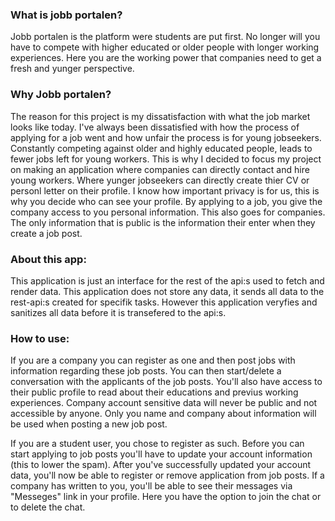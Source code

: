 
### What is jobb portalen? 
 Jobb portalen is the platform were students are put first. No longer will you have to compete with higher educated or older people with longer working experiences. Here you are the working power that companies need to get a fresh and yunger perspective.

### Why Jobb portalen?
The reason for this project is my dissatisfaction with what the job market looks like today.
I've always been dissatisfied with how the process of applying for a job went
and how unfair the process is for young jobseekers.
Constantly competing against older and highly educated people, leads to fewer jobs left for young workers.
This is why I decided to focus my project on making an application where companies can directly contact and hire young workers.
Where yunger jobseekers can directly create thier CV or personl letter on their profile.
I know how important privacy is for us, this is why you decide who can see your profile. By applying to a job, you give the company access to you personal information.
This also goes for companies. The only information that is public is the information their enter when they create a job post.

### About this app:
This application is just an interface for the rest of the api:s used to fetch and render data. This application does not store any data, it sends all data to the rest-api:s created for specifik tasks. However this application veryfies and sanitizes all data before it is transefered to the api:s. 

### How to use:
If you are a company you can register as one and then post jobs with information regarding these job posts. You can then start/delete a conversation with the applicants of the job posts. You'll also have access to their public profile to read about their educations and previus working experiences. Company account sensitive data will never be public and not accessible by anyone. Only you name and company about information will be used when posting a new job post.

If you are a student user, you chose to register as such. Before you can start applying to job posts you'll have to update your account information (this to lower the spam). After you've successfully updated your account data, you'll now be able to register or remove application from job posts. If a company has written to you, you'll be able to see their messages via "Messeges" link in your profile. Here you have the option to join the chat or to delete the chat. 


